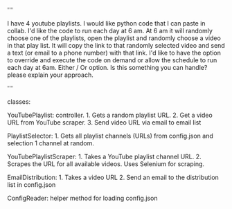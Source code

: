 '''


I have 4 youtube playlists. I would like python code that I can paste in
collab. I'd like the code to run each day at 6 am. At 6 am it will randomly
choose one of the playlists, open the playlist and randomly choose a video in
that play list. It will copy the link to that randomly selected video and
send a text (or email to a phone number) with that link. I'd like to have the
option to override and execute the code on demand or allow the schedule to
run each day at 6am. Either / Or option. Is this something you can handle?
please explain your approach.



'''



classes: 

YouTubePlaylist: 
	controller.
	1. Gets a random playlist URL.
	2. Get a video URL from YouTube scraper.
	3. Send video URL via email to email list


PlaylistSelector:
	1. Gets all playlist channels (URLs) from config.json and selection 1 channel at random.


YouTubePlaylistScraper:
	1. Takes a YouTube playlist channel URL.
	2. Scrapes the URL for all available videos. Uses Selenium for scraping.

EmailDistribution:
	1. Takes a video URL
	2. Send an email to the distribution list in config.json

ConfigReader:
	helper method for loading config.json


